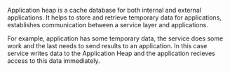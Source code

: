 Application heap is a cache database for both internal and external applications. It helps to store and retrieve temporary data for applications, establishes communication between a service layer and applications. 

For example, application has some temporary data, the service does some work and the last needs to send results to an application. In this case service writes data to the Application Heap and the application recieves access to this data immediately.